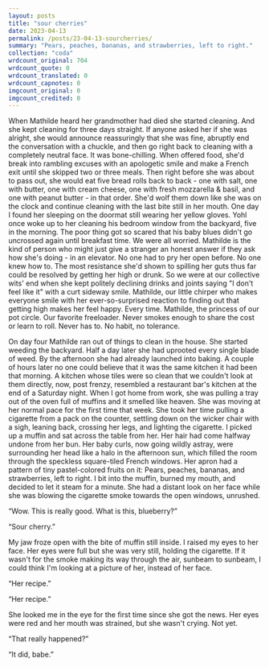 ```yaml
---
layout: posts
title: "sour cherries"
date: 2023-04-13
permalink: /posts/23-04-13-sourcherries/
summary: "Pears, peaches, bananas, and strawberries, left to right."
collection: "coda"
wrdcount_original: 704
wrdcount_quote: 0
wrdcount_translated: 0
wrdcount_capnotes: 0
imgcount_original: 0
imgcount_credited: 0
---
```

When Mathilde heard her grandmother had died she started cleaning. And she kept cleaning for three days straight. If anyone asked her if she was alright, she would announce reassuringly that she was fine, abruptly end the conversation with a chuckle, and then go right back to cleaning with a completely neutral face. It was bone-chilling. When offered food, she'd break into rambling excuses with an apologetic smile and make a French exit until she skipped two or three meals. Then right before she was about to pass out, she would eat five bread rolls back to back - one with salt, one with butter, one with cream cheese, one with fresh mozzarella & basil, and one with peanut butter - in that order. She'd wolf them down like she was on the clock and continue cleaning with the last bite still in her mouth. One day I found her sleeping on the doormat still wearing her yellow gloves. Yohl once woke up to her cleaning his bedroom window from the backyard, five in the morning. The poor thing got so scared that his baby blues didn't go uncrossed again until breakfast time. We were all worried. Mathilde is the kind of person who might just give a stranger an honest answer if they ask how she's doing - in an elevator. No one had to pry her open before. No one knew how to. The most resistance she'd shown to spilling her guts thus far could be resolved by getting her high or drunk. So we were at our collective wits' end when she kept politely declining drinks and joints saying "I don't feel like it" with a curt sideway smile. Mathilde, our little chirper who makes everyone smile with her ever-so-surprised reaction to finding out that getting high makes her feel happy. Every time. Mathilde, the princess of our pot circle. Our favorite freeloader. Never smokes enough to share the cost or learn to roll. Never has to. No habit, no tolerance.

On day four Mathilde ran out of things to clean in the house. She started weeding the backyard. Half a day later she had uprooted every single blade of weed. By the afternoon she had already launched into baking. A couple of hours later no one could believe that it was the same kitchen it had been that morning. A kitchen whose tiles were so clean that we couldn't look at them directly, now, post frenzy, resembled a restaurant bar's kitchen at the end of a Saturday night. When I got home from work, she was pulling a tray out of the oven full of muffins and it smelled like heaven. She was moving at her normal pace for the first time that week. She took her time pulling a cigarette from a pack on the counter, settling down on the wicker chair with a sigh, leaning back, crossing her legs, and lighting the cigarette. I picked up a muffin and sat across the table from her. Her hair had come halfway undone from her bun. Her baby curls, now going wildly astray, were surrounding her head like a halo in the afternoon sun, which filled the room through the speckless square-tiled French windows. Her apron had a pattern of tiny pastel-colored fruits on it: Pears, peaches, bananas, and strawberries, left to right. I bit into the muffin, burned my mouth, and decided to let it steam for a minute. She had a distant look on her face while she was blowing the cigarette smoke towards the open windows, unrushed.

<p class="text-customspace">“Wow. This is really good. What is this, blueberry?”</p>
<p class="text-customspace">“Sour cherry.”</p>

My jaw froze open with the bite of muffin still inside. I raised my eyes to her face. Her eyes were full but she was very still, holding the cigarette. If it wasn't for the smoke making its way through the air, sunbeam to sunbeam, I could think I'm looking at a picture of her, instead of her face.

<p class="text-customspace">“Her recipe.”</p>
<p class="text-customspace">“Her recipe.”</p>

She looked me in the eye for the first time since she got the news. Her eyes were red and her mouth was strained, but she wasn't crying. Not yet.

<p class="text-customspace">“That really happened?”</p>
<p class="text-customspace">“It did, babe.”</p>

